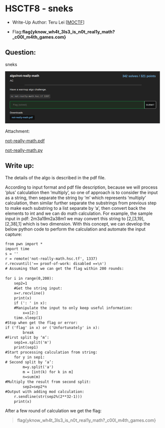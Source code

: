 # HSCTF8 - sneks

- Write-Up Author: Teru Lei \[[MOCTF](https://www.facebook.com/MOCSCTF)\]

- Flag:**flag{yknow_wh4t_3ls3_is_n0t_real1y_math?\_c00l_m4th_games.com}**
## **Question:**
sneks

![img](./img/1.png)

Attachment: 

[not-really-math.pdf](./not-really-math.pdf)

[not-really-math.py](./not-really-math.py)

## Write up:

The details of the algo is described in the pdf file.

According to input format and pdf file description, because we will process ‘plus’ calculation then ‘multiply’, so one of approach is to consider the input as a string, then separate the string by ‘m’ which represents ‘multiply’ calculation, then similar further separate the substrings from previous step to make each substring to a list separate by ‘a’, then convert back the elements to int and we can do math calculation. For example, the sample input in pdf: 2m3a19m2a38m1 we may convert this string to [2,[3,19],[2,38],1] which is two dimension. With this concept, we can develop the below python code to perform the calculation and automate the input capture:

```
from pwn import *
import time
s = ''
r = remote('not-really-math.hsc.tf', 1337)
r.recvuntil('== proof-of-work: disabled ==\n')
# Assuming that we can get the flag within 200 rounds:

for i in range(0,200):
    sep2=1
    #Get the string input:
    x=r.recvline()
    print(x)
    if (': ' in x):
    #Manipulate the input to only keep useful information:
        x=x[2:]
    time.sleep(1) 
#Stop when get the flag or error:    
if ('flag' in x) or ('Unfortunately' in x):
        break
#First split by ‘m’:    
    sep1=x.split('m')
    print(sep1)
#Start processing calculation from string:
    for y in sep1:
# Second split by ‘a’:
        m=y.split('a')
        m = [int(k) for k in m]
        n=sum(m)
#Multiply the result from second split:
        sep2=sep2*n   
#Output with adding mod calculation:
    r.sendline(str(sep2%(2**32-1)))
    print(x)
```

After a few round of calculation we get the flag: 
>flag{yknow_wh4t_3ls3_is_n0t_real1y_math?\_c00l_m4th_games.com}

